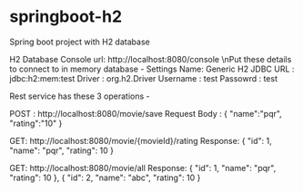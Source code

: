 # springboot-h2
Spring boot project with H2 database

H2 Database Console url: http://localhost:8080/console
\nPut these details to connect to in memory database -
Settings Name: Generic H2
JDBC URL : jdbc:h2:mem:test
Driver   : org.h2.Driver
Username  : test
Passowrd  : test	

Rest service has these 3 operations -

POST : http://localhost:8080/movie/save 
Request Body :
{
	"name":"pqr",
	"rating":"10"
}

GET: http://localhost:8080/movie/{movieId}/rating
Response:
{
  "id": 1,
  "name": "pqr",
  "rating": 10
}


GET: http://localhost:8080/movie/all
Response:
{
  "id": 1,
  "name": "pqr",
  "rating": 10
},
{
  "id": 2,
  "name": "abc",
  "rating": 10
}


